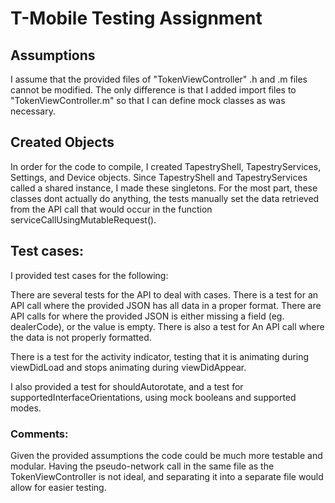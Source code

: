 # T-Mobile Testing Assignment

## Assumptions

I assume that the provided files of "TokenViewController" .h and .m files cannot be modified. The only difference is
that I added import files to "TokenViewController.m" so that I can define mock classes as was necessary.

## Created Objects

In order for the code to compile, I created TapestryShell, TapestryServices, Settings, and Device objects.
Since TapestryShell and TapestryServices called a shared instance, I made these singletons. For the most part, these
classes dont actually do anything, the tests manually set the data retrieved from the API call that would occur in the
function serviceCallUsingMutableRequest().

## Test cases:

I provided test cases for the following:

There are several tests for the API to deal with cases. There is a test for an API call where the provided JSON has all
data in a proper format. There are API calls for where the provided JSON is either missing a field (eg. dealerCode), or
the value is empty. There is also a test for An API call where the data is not properly formatted.

There is a test for the activity indicator, testing that it is animating during viewDidLoad and stops animating during
viewDidAppear.

I also provided a test for shouldAutorotate, and a test for supportedInterfaceOrientations, using mock booleans and
supported modes.

### Comments:

Given the provided assumptions the code could be much more testable and modular. Having the pseudo-network call in the
same file as the TokenViewController is not ideal, and separating it into a separate file would allow for easier
testing.
